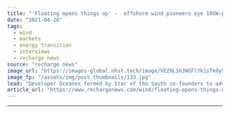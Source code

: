```yaml
---
title: "'Floating opens things up' -  offshore wind pioneers eye 10GW-plus off Australia and New Zealand"
date: "2021-04-20"
tags: 
  - wind
  - markets
  - energy transition
  - interviews
  - recharge news
source: "recharge news"
image_url: "https://images-global.nhst.tech/image/VEZ0L1hJWGFlYk1sTk0yS0VtTEhSMElXWkFVUW9LZTA0cXJvZUwxbDVJZz0=/nhst/binary/c43389f906c53ec3c846007acb6eb44e"
image_fp: "/assets/img/post_thumbnails/133.jpg"
lead: "Developer Oceanex formed by Star of the South co-founders to advance huge portfolio in 2030s"
article_url: "https://www.rechargenews.com/wind/floating-opens-things-up-offshore-wind-pioneers-eye-10gw-plus-off-australia-and-new-zealand/2-1-998131"
---
```


---
